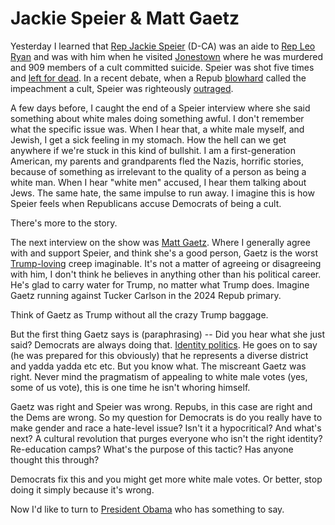 # Jackie Speier & Matt Gaetz
Yesterday I learned that <a href="https://en.wikipedia.org/wiki/Jackie_Speier">Rep Jackie Speier</a> (D-CA) was an aide to <a href="https://en.wikipedia.org/wiki/Leo_Ryan">Rep Leo Ryan</a> and was with him when he visited <a href="https://en.wikipedia.org/wiki/Jonestown">Jonestown</a> where he was murdered and 909 members of a cult committed suicide. Speier was shot five times and <a href="https://www.rollcall.com/news/jonestown-murders-jackie-speier-37-years">left for dead</a>. In a recent debate, when a Repub <a href="https://www.foxnews.com/media/rep-nunes-compares-house-democrats-impeachment-investigation-to-a-cult-says-media-is-also-a-cult">blowhard</a> called the impeachment a cult, Speier was righteously <a href="https://thehill.com/homenews/house/468298-congresswoman-who-survived-jonestown-blasts-nunes-for-calling-impeachment">outraged</a>. 

A few days before, I caught the end of a Speier interview where she said something about white males doing something awful. I don't remember what the specific issue was. When I hear that, a white male myself, and Jewish, I get a sick feeling in my stomach. How the hell can we get anywhere if we're stuck in this kind of bullshit. I am a first-generation American, my parents and grandparents fled the Nazis, horrific stories, because of something as irrelevant to the quality of a person as being a white man. When I hear "white men" accused, I hear them talking about Jews. The same hate, the same impulse to run away. I imagine this is how Speier feels when Republicans accuse Democrats of being a cult.

There's more to the story.

The next interview on the show was <a href="https://en.wikipedia.org/wiki/Matt_Gaetz">Matt Gaetz</a>. Where I generally agree with and support Speier, and think she's a good person, Gaetz is the worst <a href="http://scripting.com/images/2019/11/01/gaetzAndTrump.png">Trump-loving</a> creep imaginable. It's not a matter of agreeing or disagreeing with him, I don't think he believes in anything other than his political career. He's glad to carry water for Trump, no matter what Trump does. Imagine Gaetz running against Tucker Carlson in the 2024 Repub primary.

Think of Gaetz as Trump without all the crazy Trump baggage.

But the first thing Gaetz says is (paraphrasing) -- Did you hear what she just said? Democrats are always doing that. <a href="https://en.wikipedia.org/wiki/Identity_politics">Identity politics</a>. He goes on to say (he was prepared for this obviously) that he represents a diverse district and yadda yadda etc etc. But you know what. The miscreant Gaetz was right. Never mind the pragmatism of appealing to white male votes (yes, some of us vote), this is one time he isn't whoring himself. 

Gaetz was right and Speier was wrong. Repubs, in this case are right and the Dems are wrong. So my question for Democrats is do you really have to make gender and race a hate-level issue? Isn't it a hypocritical? And what's next? A cultural revolution that purges everyone who isn't the right identity? Re-education camps? What's the purpose of this tactic? Has anyone thought this through?

Democrats fix this and you might get more white male votes. Or better, stop doing it simply because it's wrong. 

Now I'd like to turn to <a href="https://www.youtube.com/watch?v=qaHLd8de6nM">President Obama</a> who has something to say. 

